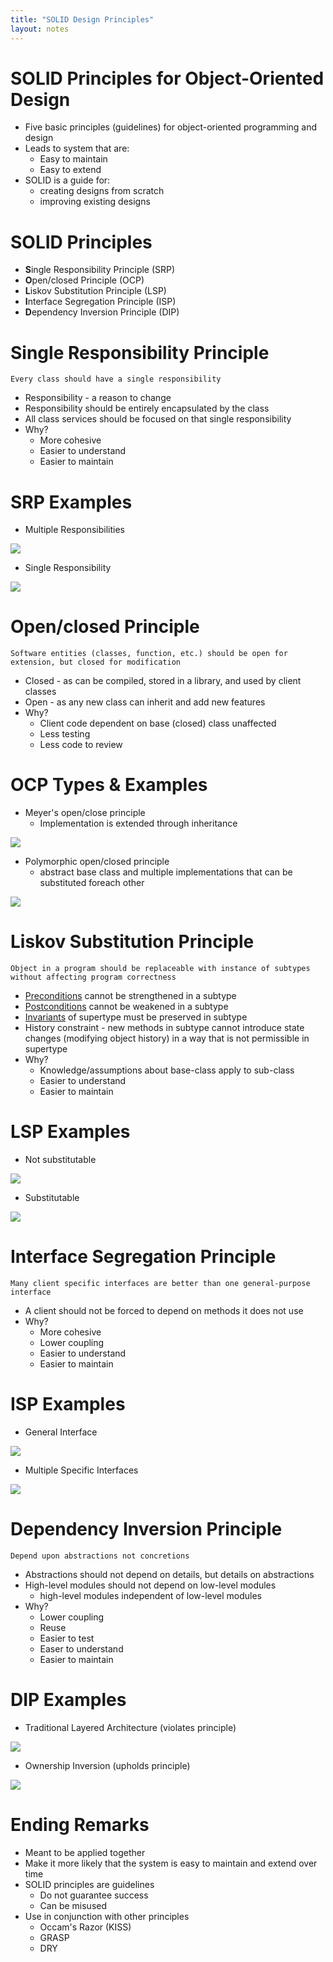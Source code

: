 ```yaml
---
title: "SOLID Design Principles"
layout: notes
---
```


# SOLID Principles for Object-Oriented Design
* Five basic principles (guidelines) for object-oriented programming and design
* Leads to system that are:
	* Easy to maintain
	* Easy to extend
* SOLID is a guide for:
	* creating designs from scratch
	* improving existing designs

# SOLID Principles
* **S**ingle Responsibility Principle (SRP)
* **O**pen/closed Principle (OCP)
* **L**iskov Substitution Principle (LSP)
* **I**nterface Segregation Principle (ISP)
* **D**ependency Inversion Principle (DIP)

# Single Responsibility Principle
	Every class should have a single responsibility
* Responsibility - a reason to change
* Responsibility should be entirely encapsulated by the class
* All class services should be focused on that single responsibility
* Why?
	* More cohesive
	* Easier to understand
	* Easier to maintain

# SRP Examples
* Multiple Responsibilities

![](http://yuml.me/diagram/class/[spaceship|%20+name%20:%20string|%20+takeoff%28%29;+fly%28%29;+land%28%29;+approve_landing%28%29])

* Single Responsibility

![](http://yuml.me/diagram/class/[spaceship|%20+name%20:%20string|%20+takeoff%28%29;+fly%28%29;+land%28%29;],%20[spaceport|%20|%20+approve_landing%28:spaceship%29;],%20[spaceport]-.-%3E[spaceship])

# Open/closed Principle
	Software entities (classes, function, etc.) should be open for extension, but closed for modification
* Closed - as can be compiled, stored in a library, and used by client classes
* Open - as any new class can inherit and add new features
* Why?
 	* Client code dependent on base (closed) class unaffected
	* Less testing
	* Less code to review

# OCP Types & Examples
* Meyer's open/close principle
	* Implementation is extended through inheritance

![](http://yuml.me/diagram/class/[parser||+parse%28%29;]^-[new_parser||+parse%28%29;])

* Polymorphic open/closed principle
	* abstract base class and multiple implementations that can be substituted foreach other

![](http://yuml.me/diagram/class/[&laquo;abstract&raquo;%20parser||+parse%28%29;],%20[&laquo;abstract&raquo;%20parser]^-[parser_impl||+parse%28%29;],%20[&laquo;abstract&raquo;%20parser]^-[new_parser_impl||+parse%28%29;])

# Liskov Substitution Principle
	Object in a program should be replaceable with instance of subtypes without affecting program correctness
* [Preconditions](https://en.wikipedia.org/wiki/Precondition) cannot be strengthened in a subtype
* [Postconditions](https://en.wikipedia.org/wiki/Postcondition) cannot be weakened in a subtype
* [Invariants](https://en.wikipedia.org/wiki/Class_invariant) of supertype must be preserved in subtype
* History constraint - new methods in subtype cannot introduce state changes (modifying object history) in a way that is not permissible in supertype
* Why?
	* Knowledge/assumptions about base-class apply to sub-class
	* Easier to understand
	* Easier to maintain

# LSP Examples
* Not substitutable

![](http://yuml.me/diagram/class/[immutable_point|-x%20:%20int;%20-y%20:%20int|%20+get_x%28%29%20:%20int;%20+get_y%28%29%20:%20int;]^-[mutable_point||+set_x%28%29;%20+set_y%28%29;])

* Substitutable

![](http://yuml.me/diagram/class/[immutable_point|%20-x%20:%20int;%20-y%20:%20int|%20+get_x%28%29%20:%20int;%20+get_y%28%29%20:%20int]^-[fixed_circle|%20+radius%20:%20int|%20])

# Interface Segregation Principle
	Many client specific interfaces are better than one general-purpose interface
* A client should not be forced to depend on methods it does not use
* Why?
	* More cohesive
	* Lower coupling
	* Easier to understand
	* Easier to maintain

# ISP Examples
* General Interface

![](http://yuml.me/diagram/plain/class/[xerox_job||+print%28%29;+staple%28%29;])

* Multiple Specific Interfaces

![](http://yuml.me/diagram/plain/class/[xerox_print_job||+print%28%29;],%20[xerox_staple_job||+staple%28%29;])

# Dependency Inversion Principle
	Depend upon abstractions not concretions
* Abstractions should not depend on details, but details on abstractions
* High-level modules should not depend on low-level modules
	* high-level modules independent of low-level modules
* Why?
	* Lower coupling
	* Reuse
	* Easier to test
	* Easer to understand
	* Easier to maintain

# DIP Examples
* Traditional Layered Architecture (violates principle)

![](http://yuml.me/diagram/class/[Policy%20Layer]-.-%3E[Mechanism%20Layer])

* Ownership Inversion (upholds principle)

![](http://yuml.me/diagram/plain/class/[Policy%20Layer]-.-%3E[&laquo;interface&raquo;%20Policy%20Service%20Interface],%20[&laquo;interface&raquo;%20Policy%20Service%20Interface]^-[Mechanism%20Layer])

# Ending Remarks
* Meant to be applied together
* Make it more likely that the system is easy to maintain and extend over time
* SOLID principles are guidelines
	* Do not guarantee success
	* Can be misused
* Use in conjunction with other principles
	* Occam's Razor (KISS)
	* GRASP
	* DRY
